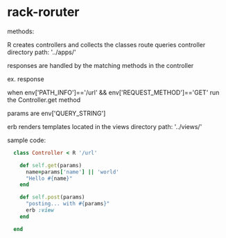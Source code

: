 #  rack-roruter
methods: 

R creates controllers and collects the classes route queries
controller directory path: '../apps/'

responses are handled by the matching methods in the controller
  
ex. response 

when  env['PATH_INFO']=='/url' && env['REQUEST_METHOD']=='GET'
run the Controller.get method

params are env['QUERY_STRING']

erb renders templates located in the 
views directory path: '../views/'

sample code:

```ruby
  class Controller < R '/url'

    def self.get(params)
      name=params['name'] || 'world'
      "Hello #{name}"
    end

    def self.post(params)
      "posting... with #{params}"
      erb :view
    end

  end

```
